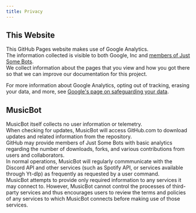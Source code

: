 ```yaml
---
title: Privacy
---
```


## This Website  

This GitHub Pages website makes use of Google Analytics.  
The information collected is visible to both Google, Inc and [members of Just Some Bots](https://github.com/orgs/Just-Some-Bots/people).  
We collect information about the pages that you view and how you got there so that we can improve our documentation for this project.

For more information about Google Analytics, opting out of tracking, erasing your data, and more, see [Google's page on safeguarding your data](https://support.google.com/analytics/answer/6004245).

## MusicBot  

MusicBot itself collects no user information or telemetry.  
When checking for updates, MusicBot will access GitHub.com to download updates and related information from the repository.  
GitHub may provide members of Just Some Bots with basic analytics regarding the number of downloads, forks, and various contributions from users and collaborators.  
In normal operations, MusicBot will regularly commmunicate with the Discord API and other services (such as Spotify API, or services available through Yt-dlp) as frequently as requested by a user command.  
MusicBot attempts to provide only required information to any services it may connect to. 
However, MusicBot cannot control the processes of third-party services and thus encourages users to review the terms and policies of any services to which MusicBot connects before making use of those services.  

